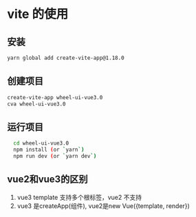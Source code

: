 # vite 的使用

## 安装

```bash
yarn global add create-vite-app@1.18.0
```

## 创建项目

 ```bash
create-vite-app wheel-ui-vue3.0
cva wheel-ui-vue3.0
 ```

## 运行项目

```bash
  cd wheel-ui-vue3.0
  npm install (or `yarn`)
  npm run dev (or `yarn dev`)
```

## vue2和vue3的区别

1. vue3 template 支持多个根标签，vue2 不支持
2. vue3 是createApp(组件), vue2是new Vue({template, render})





